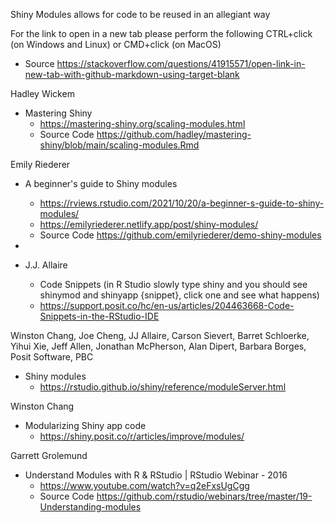 Shiny Modules allows for code to be reused in an allegiant way

For the link to open in a new tab please perform the following CTRL+click (on Windows and Linux) or CMD+click (on MacOS)
* Source https://stackoverflow.com/questions/41915571/open-link-in-new-tab-with-github-markdown-using-target-blank

Hadley Wickem
* Mastering Shiny 
  * https://mastering-shiny.org/scaling-modules.html
  * Source Code https://github.com/hadley/mastering-shiny/blob/main/scaling-modules.Rmd

Emily Riederer
* A beginner's guide to Shiny modules
  * https://rviews.rstudio.com/2021/10/20/a-beginner-s-guide-to-shiny-modules/
  * https://emilyriederer.netlify.app/post/shiny-modules/
  * Source Code https://github.com/emilyriederer/demo-shiny-modules
* 

* J.J. Allaire
  * Code Snippets (in R Studio slowly type shiny and you should see shinymod and shinyapp {snippet}, click one and see what happens)
  * https://support.posit.co/hc/en-us/articles/204463668-Code-Snippets-in-the-RStudio-IDE

Winston Chang, Joe Cheng, JJ Allaire, Carson Sievert, Barret Schloerke, Yihui Xie, Jeff Allen, Jonathan McPherson, Alan Dipert, Barbara Borges, Posit Software, PBC
* Shiny modules
  * https://rstudio.github.io/shiny/reference/moduleServer.html

Winston Chang
* Modularizing Shiny app code
  * https://shiny.posit.co/r/articles/improve/modules/

Garrett Grolemund
* Understand Modules with R & RStudio | RStudio Webinar - 2016
  * https://www.youtube.com/watch?v=q2eFxsUgCgg
  * Source Code https://github.com/rstudio/webinars/tree/master/19-Understanding-modules

